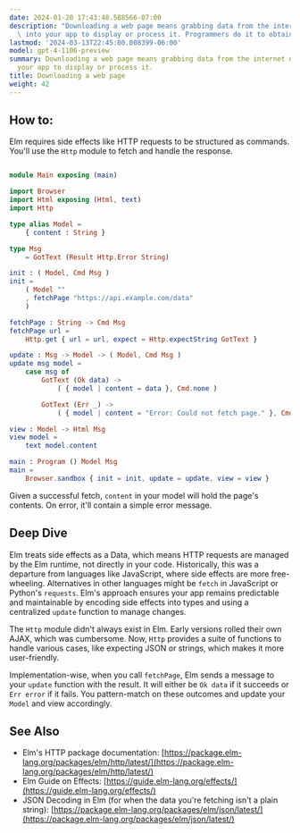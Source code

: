 ```yaml
---
date: 2024-01-20 17:43:48.588566-07:00
description: "Downloading a web page means grabbing data from the internet directly\
  \ into your app to display or process it. Programmers do it to obtain real-time\u2026"
lastmod: '2024-03-13T22:45:00.008399-06:00'
model: gpt-4-1106-preview
summary: Downloading a web page means grabbing data from the internet directly into
  your app to display or process it.
title: Downloading a web page
weight: 42
---
```


## How to:
Elm requires side effects like HTTP requests to be structured as commands. You'll use the `Http` module to fetch and handle the response.

```Elm

module Main exposing (main)

import Browser
import Html exposing (Html, text)
import Http

type alias Model =
    { content : String }

type Msg
    = GotText (Result Http.Error String)

init : ( Model, Cmd Msg )
init =
    ( Model ""
    , fetchPage "https://api.example.com/data"
    )

fetchPage : String -> Cmd Msg
fetchPage url =
    Http.get { url = url, expect = Http.expectString GotText }

update : Msg -> Model -> ( Model, Cmd Msg )
update msg model =
    case msg of
        GotText (Ok data) ->
            ( { model | content = data }, Cmd.none )

        GotText (Err _) ->
            ( { model | content = "Error: Could not fetch page." }, Cmd.none )

view : Model -> Html Msg
view model =
    text model.content

main : Program () Model Msg
main =
    Browser.sandbox { init = init, update = update, view = view }

```

Given a successful fetch, `content` in your model will hold the page's contents. On error, it'll contain a simple error message.

## Deep Dive
Elm treats side effects as a Data, which means HTTP requests are managed by the Elm runtime, not directly in your code. Historically, this was a departure from languages like JavaScript, where side effects are more free-wheeling. Alternatives in other languages might be `fetch` in JavaScript or Python's `requests`. Elm's approach ensures your app remains predictable and maintainable by encoding side effects into types and using a centralized `update` function to manage changes.

The `Http` module didn't always exist in Elm. Early versions rolled their own AJAX, which was cumbersome. Now, `Http` provides a suite of functions to handle various cases, like expecting JSON or strings, which makes it more user-friendly.

Implementation-wise, when you call `fetchPage`, Elm sends a message to your `update` function with the result. It will either be `Ok data` if it succeeds or `Err error` if it fails. You pattern-match on these outcomes and update your `Model` and view accordingly.

## See Also
- Elm's HTTP package documentation: [https://package.elm-lang.org/packages/elm/http/latest/](https://package.elm-lang.org/packages/elm/http/latest/)
- Elm Guide on Effects: [https://guide.elm-lang.org/effects/](https://guide.elm-lang.org/effects/)
- JSON Decoding in Elm (for when the data you're fetching isn't a plain string): [https://package.elm-lang.org/packages/elm/json/latest/](https://package.elm-lang.org/packages/elm/json/latest/)
